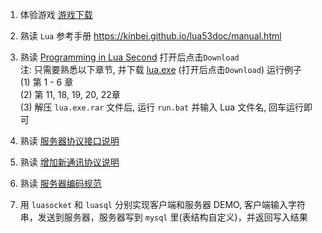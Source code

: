 1. 体验游戏 [游戏下载](http://dev.project1.local/update/deploy/jzqy/apk/android/jzqy_release_2.1.1.0.1470002-81976.apk)      

2. 熟读 `Lua` 参考手册 <https://kinbei.github.io/lua53doc/manual.html>

3. 熟读 [Programming in Lua Second](https://github.com/kinbei/NEO/blob/master/1/Programming%20in%20Lua(Second).pdf) 打开后点击`Download`     
注: 只需要熟悉以下章节, 并下载 [lua.exe](https://github.com/kinbei/NEO/blob/master/1/lua.exe.rar) (打开后点击`Download`) 运行例子     
(1) 第 1 - 6 章    
(2) 第 11, 18, 19, 20, 22章     
(3) 解压 `lua.exe.rar` 文件后, 运行 `run.bat` 并输入 Lua 文件名, 回车运行即可     

4. 熟读 [服务器协议接口说明](https://github.com/kinbei/NEO/blob/master/1/1.%E6%9C%8D%E5%8A%A1%E5%99%A8%E5%8D%8F%E8%AE%AE%E6%8E%A5%E5%8F%A3%E8%AF%B4%E6%98%8E.md)

5. 熟读 [增加新通讯协议说明](https://github.com/kinbei/NEO/blob/master/1/2.%E5%A2%9E%E5%8A%A0%E6%96%B0%E9%80%9A%E8%AE%AF%E5%8D%8F%E8%AE%AE%E8%AF%B4%E6%98%8E.md)

6. 熟读 [服务器编码规范](https://github.com/kinbei/NEO/blob/master/1/3.%E6%9C%8D%E5%8A%A1%E5%99%A8%E4%BB%A3%E7%A0%81%E8%A7%84%E8%8C%83.md)   

7. 用 `luasocket` 和 `luasql` 分别实现客户端和服务器 DEMO, 客户端输入字符串，发送到服务器，服务器写到 `mysql` 里(表结构自定义)，并返回写入结果       

